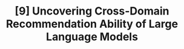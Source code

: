 ---
title: "[9] Uncovering Cross-Domain Recommendation Ability of Large Language Models"
collection: publications
permalink: /publication/2025-05-recommendation
venue: 'WWW workshop 2025'
paperurl: ''
citation: 'Xinyi Liu, Ruijie Wang, Dachun Sun, Dilek Hakkani-Tur, Tarek Abdelzaher. (2025). &quot;Uncovering Cross-Domain Recommendation Ability of Large Language Models.&quot; <i>WWW workshop 2025</i>.'
--- 